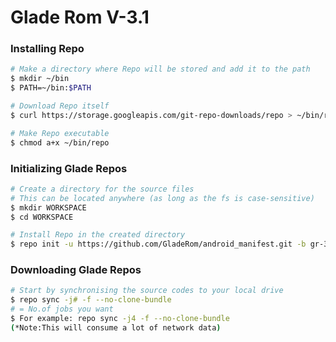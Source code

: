 # Glade Rom V-3.1 #

### Installing Repo ###

```bash
# Make a directory where Repo will be stored and add it to the path
$ mkdir ~/bin
$ PATH=~/bin:$PATH

# Download Repo itself
$ curl https://storage.googleapis.com/git-repo-downloads/repo > ~/bin/repo

# Make Repo executable
$ chmod a+x ~/bin/repo
```

### Initializing Glade Repos ###

```bash
# Create a directory for the source files
# This can be located anywhere (as long as the fs is case-sensitive)
$ mkdir WORKSPACE
$ cd WORKSPACE

# Install Repo in the created directory
$ repo init -u https://github.com/GladeRom/android_manifest.git -b gr-3.1
```

### Downloading Glade Repos ###
```bash
# Start by synchronising the source codes to your local drive
$ repo sync -j# -f --no-clone-bundle
# = No.of jobs you want
$ For example: repo sync -j4 -f --no-clone-bundle
(*Note:This will consume a lot of network data)

